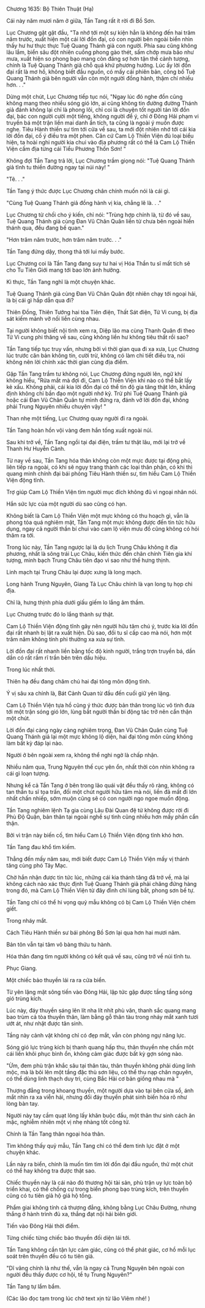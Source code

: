 




Chương 1635: Bộ Thiên Thuật (Hạ)


Cái này năm mươi năm ở giữa, Tần Tang rất ít rời đi Bồ Sơn.

Lục Chương gật gật đầu, "Ta nhớ tới một sự kiện hẳn là không đến hai trăm năm trước, xuất hiện một cái lời đồn đại, có con người bên ngoài biển nhìn thấy hư hư thực thực Tuệ Quang Thánh giả con người. Phía sau cũng không lâu lắm, biển sâu đột nhiên cuồng phong gào thét, sấm chớp mưa bão như mưa, xuất hiện so phong bạo mang còn đáng sợ hơn tận thế cảnh tượng, chính là Tuệ Quang Thánh giả chỗ quá khứ phương hướng. Lúc ấy lời đồn đại rất là mơ hồ, không biết đầu nguồn, có mấy cái phiên bản, công bố Tuệ Quang Thánh giả bên người vẫn còn một người đồng hành, thậm chí nhiều hơn. . ."

Dừng một chút, Lục Chương tiếp tục nói, "Ngay lúc đó nghe đồn cũng không mang theo nhiều sóng gió lớn, ai cũng không tin đường đường Thánh giả đánh không lại chỉ là phong lôi, chỉ coi là chuyện tốt người tản lời đồn đại, bác con người cười một tiếng, không người để ý, chỉ ở Đông Hải phạm vi truyền bá một trận liền mai danh ẩn tích, ta cũng là ngoài ý muốn được nghe. Tiêu Hành thiền sư tìm tới cửa về sau, ta mới đột nhiên nhớ tới cái kia lời đồn đại, cố ý điều tra một phen. Căn cứ Cam Lộ Thiền Viện đủ loại biểu hiện, ta hoài nghi người kia chui vào địa phương rất có thể là Cam Lộ Thiền Viện cấm địa từng cái Tiểu Phương Thốn Sơn! "

Không đợi Tần Tang trả lời, Lục Chương trầm giọng nói: "Tuệ Quang Thánh giả tĩnh tu thiền đường ngay tại núi này! "

"Tê. . ."

Tần Tang ý thức được Lục Chương chân chính muốn nói là cái gì.

"Cùng Tuệ Quang Thánh giả đồng hành vị kia, chẳng lẽ là. . ."

Lục Chương từ chối cho ý kiến, chỉ nói: "Trùng hợp chính là, từ đó về sau, Tuệ Quang Thánh giả cùng Đan Vũ Chân Quân liền từ chưa bên ngoài hiển thánh qua, đều đang bế quan."

"Hơn trăm năm trước, hơn trăm năm trước. . ."

Tần Tang đứng dậy, thong thả tới lui mấy bước.

Lục Chương coi là Tần Tang đang suy tư hai vị Hóa Thần tu sĩ mất tích sẽ cho Tu Tiên Giới mang tới bao lớn ảnh hưởng.

Kì thực, Tần Tang nghĩ là một chuyện khác.

Tuệ Quang Thánh giả cùng Đan Vũ Chân Quân đột nhiên chạy tới ngoại hải, là bị cái gì hấp dẫn qua đi?

Thiên Đồng, Thiên Tướng hai tòa Tiên điện, Thất Sát điện, Tử Vi cung, bị địa sát kiếm mảnh vỡ nối liền cùng nhau.

Tại người không biết nội tình xem ra, Diệp lão ma cùng Thanh Quân đi theo Tử Vi cung phi thăng về sau, cũng không liền hư không tiêu thất rồi sao?

Tần Tang tiếp tục truy vấn, nhưng bởi vì thời gian qua đi xa xưa, Lục Chương lúc trước căn bản không tin, cười trừ, không có làm chi tiết điều tra, nói không nên lời chính xác thời gian cùng địa điểm.

Gặp Tần Tang trầm tư không nói, Lục Chương đứng người lên, ngữ khí không hiểu, "Rửa mắt mà đợi đi, Cam Lộ Thiền Viện khi nào có thể bắt lấy kẻ xấu. Không phải, cái kia lời đồn đại có thể tin độ gia tăng thật lớn, khẳng định không chỉ bần đạo một người nhớ kỹ. Trừ phi Tuệ Quang Thánh giả hoặc cái Đan Vũ Chân Quân tự mình đứng ra, đánh vỡ lời đồn đại, không phải Trung Nguyên nhiều chuyện vậy! "

Than nhẹ một tiếng, Lục Chương quay người đi ra ngoài.

Tần Tang hoàn hồn vội vàng đem hắn tống xuất ngoài núi.

Sau khi trở về, Tần Tang ngồi tại đại điện, trầm tư thật lâu, mới lại trở về Thanh Hư Huyễn Cảnh.

Từ nay về sau, Tần Tang hóa thân không còn một mực được tại động phủ, liên tiếp ra ngoài, có khi sẽ ngụy trang thành các loại thân phận, có khi thì quang minh chính đại bái phỏng Tiêu Hành thiền sư, tìm hiểu Cam Lộ Thiền Viện động tĩnh.

Trợ giúp Cam Lộ Thiền Viện tìm người mục đích không đủ vì ngoại nhân nói.

Hắn sức lực của một người dù sao cũng có hạn.

Không biết là Cam Lộ Thiền Viện một mực không có thu hoạch gì, vẫn là phong tỏa quá nghiêm mật, Tần Tang một mực không được đến tin tức hữu dụng, ngay cả người thần bí chui vào cam lộ viện mưu đồ cũng không có hỏi thăm ra tới.

Trong lúc này, Tần Tang ngược lại là du lịch Trung Châu không ít địa phương, nhất là sông trái Lục Châu, kiến thức đến chân chính Tiên gia khí tượng, minh bạch Trung Châu tiên đạo vì sao như thế hưng thịnh.

Linh mạch tại Trung Châu lại được xưng là long mạch.

Long hành Trung Nguyên, Giang Tả Lục Châu chính là vạn long tụ họp chi địa.

Chỉ là, hưng thịnh phía dưới giấu giếm lo lắng âm thầm.

Lục Chương trước đó lo lắng thành sự thật.

Cam Lộ Thiền Viện động tĩnh gây nên người hữu tâm chú ý, trước kia lời đồn đại rất nhanh bị lật ra xuất hiện. Dù sao, đối tu sĩ cấp cao mà nói, hơn một trăm năm không tính phi thường xa xưa sự tình.

Lời đồn đại rất nhanh liền bằng tốc độ kinh người, trắng trợn truyền bá, dần dần có rất rầm rĩ trần bên trên dấu hiệu.

Trong lúc nhất thời.

Thiên hạ đều đang chăm chú hai đại tông môn động tĩnh.

Ý vị sâu xa chính là, Bát Cảnh Quan từ đầu đến cuối giữ yên lặng.

Cam Lộ Thiền Viện tựa hồ cũng ý thức được bản thân trong lúc vô tình đưa tới một trận sóng gió lớn, lùng bắt người thần bí động tác trở nên cẩn thận một chút.

Lời đồn đại càng ngày càng nghiêm trọng, Đan Vũ Chân Quân cùng Tuệ Quang Thánh giả lại một mực không lộ diện, hai đại tông môn cũng không làm bất kỳ đáp lại nào.

Người ở bên ngoài xem ra, không thể nghi ngờ là chấp nhận.

Nhiều năm qua, Trung Nguyên thế cục yên ổn, nhất thời còn nhìn không ra cái gì loạn tượng.

Nhưng kể cả Tần Tang ở bên trong lão quái vật đều thấy rõ ràng, không có tan thần tu sĩ tọa trấn, đối một chút người hữu tâm mà nói, liền đã mất đi lớn nhất chấn nhiếp, sớm muộn cũng sẽ có con người ngo ngoe muốn động.

Tần Tang nghiêm lệnh Tạ gia cùng Lâu Đài Quan đệ tử không được rời đi Phù Độ Quận, bản thân tại ngoài nghề sự tình cũng nhiều hơn mấy phần cẩn thận.

Bởi vì trận này biến cố, tìm hiểu Cam Lộ Thiền Viện động tĩnh khó hơn.

Tần Tang đau khổ tìm kiếm.

Thẳng đến mấy năm sau, mới biết được Cam Lộ Thiền Viện mấy vị thánh tăng cùng phó Tây Mạc.

Chờ hắn nhận được tin tức lúc, những cái kia thánh tăng đã trở về, mà lại không cách nào xác thực định Tuệ Quang Thánh giả phải chăng đứng hàng trong đó, mà Cam Lộ Thiền Viện từ đây đình chỉ lùng bắt, phong sơn bế tự.

Tần Tang chỉ có thể hi vọng quỷ mẫu không có bị Cam Lộ Thiền Viện chém giết.

Trong nháy mắt.

Cách Tiêu Hành thiền sư bái phỏng Bồ Sơn lại qua hơn hai mươi năm.

Bản tôn vẫn tại tâm vô bàng thứu tu hành.

Hóa thân đang tìm người không có kết quả về sau, cũng trở về núi tĩnh tu.

Phục Giang.

Một chiếc bảo thuyền lái ra ra cửa biển.

Từ yên lặng mặt sông tiến vào Đông Hải, lập tức gặp được tầng tầng sóng gió trùng kích.

Lúc này, đáy thuyền sáng lên lít nha lít nhít phù văn, thanh sắc quang mang bao trùm cả tòa thuyền thân, làm bằng gỗ thân tàu trong nháy mắt xanh tươi ướt át, như nhặt được tân sinh.

Tầng này cảnh vật không chỉ có đẹp mắt, vẫn còn phòng ngự năng lực.

Sóng gió lực trùng kích bị thanh quang hấp thu, thân thuyền nhẹ chấn một cái liền khôi phục bình ổn, không cảm giác được bất kỳ gợn sóng nào.

"Ừm, đem phù trận khắc sâu tại thân tàu, thân thuyền không phải dùng linh mộc, mà là bôi lên một tầng đặc thù sơn liệu, có thể thu nạp chân nguyên, có thể dùng linh thạch duy trì, cùng Bắc Hải cơ bản giống nhau mà "

Thượng đẳng trong khoang thuyền, một người dựa vào tại bên cửa sổ, ánh mắt nhìn ra xa viễn hải, nhưng đối đáy thuyền phát sinh biến hóa rõ như lòng bàn tay.

Người này tay cầm quạt lông lấy khăn buộc đầu, một thân thư sinh cách ăn mặc, nghiễm nhiên một vị nhẹ nhàng tốt công tử.

Chính là Tần Tang thân ngoại hóa thân.

Tìm không thấy quỷ mẫu, Tần Tang chỉ có thể đem tinh lực đặt ở một chuyện khác.

Lần này ra biển, chính là muốn tìm tìm lời đồn đại đầu nguồn, thử một chút có thể hay không tra được thật sao.

Chiếc thuyền này là cái nào đó thương hội tài sản, phù trận uy lực toàn bộ triển khai, có thể chống cự trong biển phong bạo trùng kích, trên thuyền cũng có tu tiên giả hộ giá hộ tống.

Phẩm giai không tính cả thượng đẳng, không bằng Lục Châu Đường, nhưng thắng ở hành trình đủ xa, thẳng đạt nội hải biên giới.

Tiến vào Đông Hải thời điểm.

Từng chiếc từng chiếc bảo thuyền đối diện lái tới.

Tần Tang không cần tận lực cảm giác, cũng có thể phát giác, cơ hồ mỗi lục soát trên thuyền đều có tu tiên giả.

"Dĩ vãng chính là như thế, vẫn là ngay cả Trung Nguyên bên ngoài con người đều thấy được cơ hội, tề tụ Trung Nguyên?"

Tần Tang tự lẩm bẩm.

(Các lão đọc tạm trong lúc chờ text xịn từ lão Viêm nhé! )





